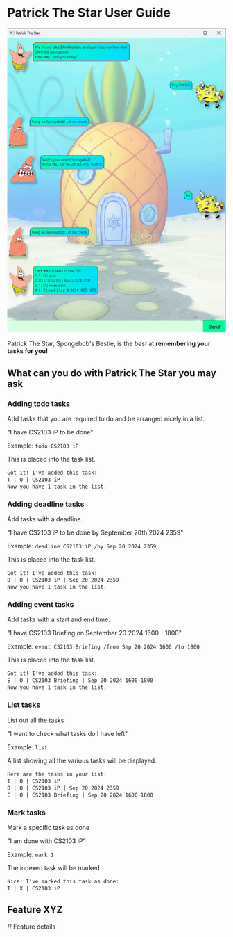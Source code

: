 # Patrick The Star User Guide

![User Interface of Patrick The Star](Ui.png)

Patrick The Star, Spongebob's Bestie, is the _best_ at **remembering your tasks for you!**

## What can you do with Patrick The Star you may ask

### Adding todo tasks

Add tasks that you are required to do and be arranged nicely in a list.

"I have CS2103 iP to be done"

Example: `todo CS2103 iP`

This is placed into the task list.

```
Got it! I've added this task:
T | O | CS2103 iP
Now you have 1 task in the list.
```

### Adding deadline tasks

Add tasks with a deadline.

"I have CS2103 iP to be done by September 20th 2024 2359"

Example: `deadline CS2103 iP /by Sep 20 2024 2359`

This is placed into the task list.

```
Got it! I've added this task:
D | O | CS2103 iP | Sep 20 2024 2359
Now you have 1 task in the list.
```

### Adding event tasks

Add tasks with a start and end time.

"I have CS2103 Briefing on September 20 2024 1600 - 1800"

Example: `event CS2103 Briefing /from Sep 20 2024 1600 /to 1800`

This is placed into the task list.

```
Got it! I've added this task:
E | O | CS2103 Briefing | Sep 20 2024 1600-1800
Now you have 1 task in the list.
```

### List tasks

List out all the tasks

"I want to check what tasks do I have left"

Example: `list`

A list showing all the various tasks will be displayed.

```
Here are the tasks in your list:
T | O | CS2103 iP
D | O | CS2103 iP | Sep 20 2024 2359
E | O | CS2103 Briefing | Sep 20 2024 1600-1800

```

### Mark tasks

Mark a specific task as done

"I am done with CS2103 iP"

Example: `mark 1`

The indexed task will be marked

```
Nice! I've marked this task as done:
T | X | CS2103 iP
```

## Feature XYZ

// Feature details